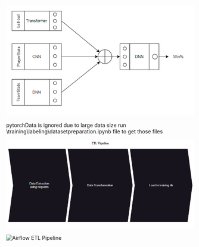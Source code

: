 ![Architecture Overview](./public/architectureOverview.png)

pytorchData is ignored due to large data size run \training\labeling\datasetpreparation.ipynb  file to get those files


![ETL Pipeline](./public/etlpipeline.png)

![Airflow ETL Pipeline](./airflow_etl_pipeline.png)
